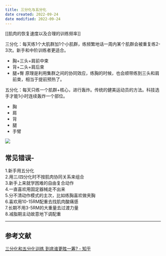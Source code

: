 ```yaml
---
title: 三分化与五分化
date created: 2022-09-24
date modified: 2022-09-24
---
```


[[肌肉的恢复速度以及合理的训练频率]]

三分化：每天练1个大肌群加1个小肌群，练频繁地话一周内某个肌群会被重复练2-3次。新手和中阶训练者更适合。
- 胸+三头+肩前中束
- 背+二头+肩后束
- 腿+臀
原理是利用集群之间的协同效应，练胸的时候，也会顺带练到三头和肩前束，相当于提前预热了。


五分化：每天只练一个肌群+核心，进行轰炸。传统的健美运动员的方法。科技选手才能1小时连续轰炸一个部位。
- 胸
- 肩
- 背
- 腿
- 手臂

![](https://pic2.zhimg.com/80/v2-509d0d6722c30555065854907b87f2a9_1440w.jpg?source=1940ef5c)


## 常见错误-  
1.新手用五分化  
2.用三/四分化时不按肌肉协同关系来组合  
3.新手上来就学困难的自由复合动作  
4.一直喜欢用固定器械走不出来  
5.分不清动作模式的主次，比如练胸喜欢做夹胸  
6.喜欢用10-15RM配重去找肌肉酸痛感  
7.长期不用3-5RM的大重量去过渡力量  
8.减脂期主动故意地下调配重

---
## 参考文献


[三分化和五分化训练 到底谁更胜一筹? - 知乎](https://www.zhihu.com/question/384180108)
